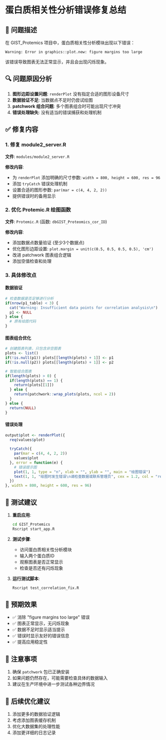 # 蛋白质相关性分析错误修复总结

## 🐛 问题描述
在 GIST_Protemics 项目中，蛋白质相关性分析模块出现以下错误：
```
Warning: Error in graphics::plot.new: figure margins too large
```

该错误导致图表无法正常显示，并且会出现闪烁现象。

## 🔍 问题原因分析

1. **图形边距设置问题**: `renderPlot` 没有指定合适的图形设备尺寸
2. **数据验证不足**: 当数据点不足时仍尝试绘图
3. **patchwork 组合问题**: 多个图表组合时可能出现尺寸冲突
4. **错误处理缺失**: 没有适当的错误捕获和处理机制

## ✅ 修复内容

### 1. 修复 module2_server.R
**文件**: `modules/module2_server.R`

**修改内容**:
- 为 `renderPlot` 添加明确的尺寸参数: `width = 800, height = 600, res = 96`
- 添加 `tryCatch` 错误处理机制
- 设置合适的图形参数: `par(mar = c(4, 4, 2, 2))`
- 提供错误时的备用显示

### 2. 优化 Protemic.R 绘图函数
**文件**: `Protemic.R` (函数: `dbGIST_Proteomics_cor_ID`)

**修改内容**:
- 添加数据点数量验证 (至少3个数据点)
- 优化图形边距设置: `plot.margin = unit(c(0.5, 0.5, 0.5, 0.5), 'cm')`
- 改进 patchwork 图表组合逻辑
- 添加空值检查和处理

### 3. 具体修改点

#### 数据验证
```r
# 检查数据是否足够进行分析
if(nrow(p1_table) < 3) {
  cat("Warning: Insufficient data points for correlation analysis\n")
  p1 <- NULL
} else {
  # 原有绘图代码
}
```

#### 图表组合优化
```r
# 创建图表列表，只包含非空图表
plots <- list()
if(!is.null(p1)) plots[[length(plots) + 1]] <- p1
if(!is.null(p2)) plots[[length(plots) + 1]] <- p2

# 智能组合图表
if(length(plots) > 0) {
  if(length(plots) == 1) {
    return(plots[[1]])
  } else {
    return(patchwork::wrap_plots(plots, ncol = 2))
  }
} else {
  return(NULL)
}
```

#### 错误处理
```r
output$plot <- renderPlot({
  req(values$plot)
  
  tryCatch({
    par(mar = c(4, 4, 2, 2))
    values$plot
  }, error = function(e) {
    # 错误提示图
    plot(1, 1, type = "n", xlab = "", ylab = "", main = "绘图错误")
    text(1, 1, "绘图时发生错误\n请检查数据或联系管理员", cex = 1.2, col = "red")
  })
}, width = 800, height = 600, res = 96)
```

## 🧪 测试建议

1. **重启应用**:
   ```bash
   cd GIST_Protemics
   Rscript start_app.R
   ```

2. **测试步骤**:
   - 访问蛋白质相关性分析模块
   - 输入两个蛋白质ID
   - 观察图表是否正常显示
   - 检查是否还有闪烁现象

3. **运行测试脚本**:
   ```bash
   Rscript test_correlation_fix.R
   ```

## 🎯 预期效果

- ✅ 消除 "figure margins too large" 错误
- ✅ 图表正常显示，无闪烁现象
- ✅ 数据不足时显示适当提示
- ✅ 错误时显示友好的错误信息
- ✅ 提高应用稳定性

## 📝 注意事项

1. 确保 `patchwork` 包已正确安装
2. 如果问题仍然存在，可能需要检查具体的数据输入
3. 建议在生产环境中进一步测试各种边界情况

## 🔄 后续优化建议

1. 添加更多的数据验证逻辑
2. 考虑添加图表缓存机制
3. 优化大数据集的处理性能
4. 添加更详细的日志记录
